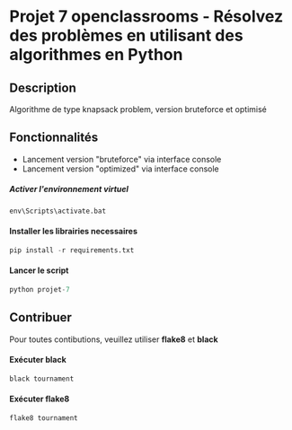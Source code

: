 # Projet 7 openclassrooms - Résolvez des problèmes en utilisant des algorithmes en Python
## Description
Algorithme de type knapsack problem, version bruteforce et optimisé
## Fonctionnalités
* Lancement version "bruteforce" via interface console
* Lancement version "optimized" via interface console
##### Activer l'environnement virtuel
```python 
env\Scripts\activate.bat
```
#### Installer les librairies necessaires
```python 
pip install -r requirements.txt
```
#### Lancer le script
```python
python projet-7
```
## Contribuer
Pour toutes contibutions, veuillez utiliser **flake8** et **black**
#### Exécuter black
```python
black tournament
```
#### Exécuter flake8
```python
flake8 tournament
```
